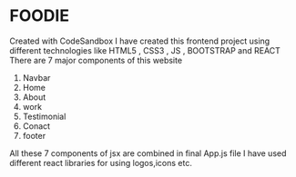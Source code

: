 # FOODIE
Created with CodeSandbox
I have created this frontend project using different technologies like HTML5 , CSS3 , JS , BOOTSTRAP and REACT
There are 7 major components of this website 
1. Navbar
2. Home
3. About
4. work
5. Testimonial
6. Conact
7. footer

All these 7 components of jsx are combined in final App.js file
I have used different react libraries for using logos,icons etc.
 

